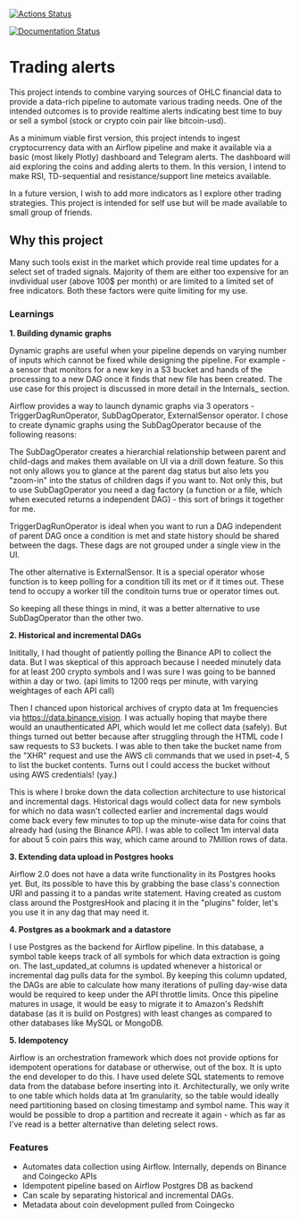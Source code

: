 [![Actions Status](https://github.com/kai490952010/trading_alerts/workflows/Build/badge.svg)](https://github.com/kai490952010/trading_alerts/actions)

[![Documentation Status](https://readthedocs.org/projects/trading-alerts/badge/?version=latest)](https://trading-alerts.readthedocs.io/en/latest/?badge=latest)

Trading alerts
==============

This project intends to combine varying sources of OHLC financial data
to provide a data-rich pipeline to automate various trading needs. One
of the intended outcomes is to provide realtime alerts indicating best
time to buy or sell a symbol (stock or crypto coin pair like
bitcoin-usd).

As a minimum viable first version, this project intends to ingest
cryptocurrency data with an Airflow pipeline and make it available via a
basic (most likely Plotly) dashboard and Telegram alerts. The dashboard
will aid exploring the coins and adding alerts to them. In this version,
I intend to make RSI, TD-sequential and resistance/support line meteics
available.

In a future version, I wish to add more indicators as I explore other
trading strategies. This project is intended for self use but will be
made available to small group of friends.

Why this project
----------------

Many such tools exist in the market which provide real time updates for
a select set of traded signals. Majority of them are either too
expensive for an invdividual user (above 100\$ per month) or are limited
to a limited set of free indicators. Both these factors were quite
limiting for my use.

### Learnings

**1. Building dynamic graphs**

Dynamic graphs are useful when your pipeline depends on varying number
of inputs which cannot be fixed while designing the pipeline. For
example - a sensor that monitors for a new key in a S3 bucket and hands
of the processing to a new DAG once it finds that new file has been
created. The use case for this project is discussed in more detail in
the Internals\_ section.

Airflow provides a way to launch dynamic graphs via 3 operators
-TriggerDagRunOperator, SubDagOperator, ExternalSensor operator. I chose
to create dynamic graphs using the SubDagOperator because of the
following reasons:

The SubDagOperator creates a hierarchial relationship between parent and
child-dags and makes them available on UI via a drill down feature. So
this not only allows you to glance at the parent dag status but also
lets you "zoom-in" into the status of children dags if you want to. Not
only this, but to use SubDagOperator you need a dag factory (a function
or a file, which when executed returns a independent DAG) - this sort of
brings it together for me.

TriggerDagRunOperator is ideal when you want to run a DAG independent of
parent DAG once a condition is met and state history should be shared
between the dags. These dags are not grouped under a single view in the
UI.

The other alternative is ExternalSensor. It is a special operator whose
function is to keep polling for a condition till its met or if it times
out. These tend to occupy a worker till the conditoin turns true or
operator times out.

So keeping all these things in mind, it was a better alternative to use
SubDagOperator than the other two.

**2. Historical and incremental DAGs**

Inititally, I had thought of patiently polling the Binance API to
collect the data. But I was skeptical of this approach because I needed
minutely data for at least 200 crypto symbols and I was sure I was going
to be banned within a day or two. (api limits to 1200 reqs per minute,
with varying weightages of each API call)

Then I chanced upon historical archives of crypto data at 1m frequencies
via <https://data.binance.vision>. I was actually hoping that maybe
there would an unauthenticated API, which would let me collect data
(safely). But things turned out better because after struggling through
the HTML code I saw requests to S3 buckets. I was able to then take the
bucket name from the "XHR" request and use the AWS cli commands that we
used in pset-4, 5 to list the bucket contents. Turns out I could access
the bucket without using AWS credentials! (yay.)

This is where I broke down the data collection architecture to use
historical and incremental dags. Historical dags would collect data for
new symbols for which no data wasn't collected earlier and incremental
dags would come back every few minutes to top up the minute-wise data
for coins that already had (using the Binance API). I was able to
collect 1m interval data for about 5 coin pairs this way, which came
around to 7Million rows of data.

**3. Extending data upload in Postgres hooks**

Airflow 2.0 does not have a data write functionality in its Postgres
hooks yet. But, its possible to have this by grabbing the base class's
connection URI and passing it to a pandas write statement. Having
created as custom class around the PostgresHook and placing it in the
"plugins" folder, let's you use it in any dag that may need it.

**4. Postgres as a bookmark and a datastore**

I use Postgres as the backend for Airflow pipeline. In this database, a
symbol table keeps track of all symbols for which data extraction is
going on. The last\_updated\_at columns is updated whenever a historical
or incremental dag pulls data for the symbol. By keeping this column
updated, the DAGs are able to calculate how many iterations of pulling
day-wise data would be required to keep under the API throttle limits.
Once this pipeline matures in usage, it would be easy to migrate it to
Amazon's Redshift database (as it is build on Postgres) with least
changes as compared to other databases like MySQL or MongoDB.

**5. Idempotency**

Airflow is an orchestration framework which does not provide options for
idempotent operations for database or otherwise, out of the box. It is
upto the end developer to do this. I have used delete SQL statements to
remove data from the database before inserting into it. Architecturally,
we only write to one table which holds data at 1m granularity, so the
table would ideally need partitioning based on closing timestamp and
symbol name. This way it would be possible to drop a partition and
recreate it again - which as far as I've read is a better alternative
than deleting select rows.

### Features

-   Automates data collection using Airflow. Internally, depends on
    Binance and Coingecko APIs
-   Idempotent pipeline based on Airflow Postgres DB as backend
-   Can scale by separating historical and incremental DAGs.
-   Metadata about coin development pulled from Coingecko
